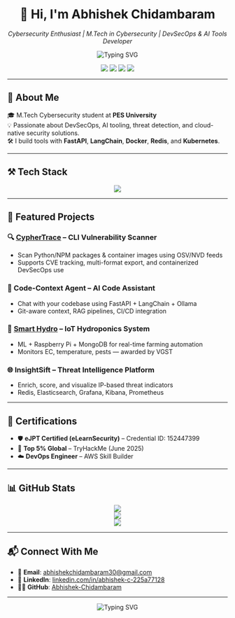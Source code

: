 <h1 align="center">👋 Hi, I'm Abhishek Chidambaram</h1>

<p align="center">
  <i>Cybersecurity Enthusiast | M.Tech in Cybersecurity | DevSecOps & AI Tools Developer</i>
</p>

<p align="center">
  <img src="https://readme-typing-svg.demolab.com?font=Fira+Code&pause=1000&color=00F7FF&center=true&vCenter=true&width=435&lines=Building+Secure+AI+DevOps+Pipelines;Open-Source+Contributor;Always+learning+%F0%9F%93%9A;FastAPI+%7C+LangChain+%7C+Docker+%7C+K8s" alt="Typing SVG" />
</p>

<p align="center">
  <a href="mailto:abhishekchidambaram30@gmail.com"><img src="https://img.shields.io/badge/Gmail-abhishekchidambaram30-red?logo=gmail" /></a>
  <a href="https://linkedin.com/in/abhishek-c-225a77128"><img src="https://img.shields.io/badge/LinkedIn-abhishek-blue?logo=linkedin" /></a>
  <a href="https://github.com/Abhishek-Chidambaram"><img src="https://img.shields.io/badge/GitHub-Abhishek--Chidambaram-black?logo=github" /></a>
  <a href="https://hub.docker.com/r/abhishek56/cyphertrace"><img src="https://img.shields.io/badge/DockerHub-CypherTrace-blue?logo=docker" /></a>
</p>

---

## 🧠 About Me

🎓 M.Tech Cybersecurity student at **PES University**  
💡 Passionate about DevSecOps, AI tooling, threat detection, and cloud-native security solutions.  
🛠️ I build tools with **FastAPI**, **LangChain**, **Docker**, **Redis**, and **Kubernetes**.

---

## ⚒️ Tech Stack

<p align="center">
  <img src="https://skillicons.dev/icons?i=python,fastapi,docker,kubernetes,redis,grafana,prometheus,git,linux,sqlite,mongodb,html,css,bash" />
</p>

---

## 🚀 Featured Projects

### 🔍 [CypherTrace](https://hub.docker.com/r/abhishek56/cyphertrace) – CLI Vulnerability Scanner
- Scan Python/NPM packages & container images using OSV/NVD feeds  
- Supports CVE tracking, multi-format export, and containerized DevSecOps use

### 🧠 Code-Context Agent – AI Code Assistant
- Chat with your codebase using FastAPI + LangChain + Ollama
- Git-aware context, RAG pipelines, CI/CD integration

### 🌱 [Smart Hydro](https://smarthydroponics.vercel.app/) – IoT Hydroponics System
- ML + Raspberry Pi + MongoDB for real-time farming automation
- Monitors EC, temperature, pests — awarded by VGST

### 🌐 InsightSift – Threat Intelligence Platform
- Enrich, score, and visualize IP-based threat indicators
- Redis, Elasticsearch, Grafana, Kibana, Prometheus

---

## 📜 Certifications

- 🛡️ **eJPT Certified (eLearnSecurity)** – Credential ID: 152447399  
- 🧠 **Top 5% Global** – TryHackMe (June 2025)  
- ☁️ **DevOps Engineer** – AWS Skill Builder  

---

## 📊 GitHub Stats

<p align="center">
  <img src="https://github-readme-stats.vercel.app/api?username=Abhishek-Chidambaram&show_icons=true&theme=tokyonight" />
  <br>
  <img src="https://github-readme-streak-stats.herokuapp.com?user=Abhishek-Chidambaram&theme=tokyonight" />
  <br>
  <img src="https://github-readme-stats.vercel.app/api/top-langs/?username=Abhishek-Chidambaram&layout=compact&theme=tokyonight" />
</p>

---

## 📬 Connect With Me

- 📧 **Email**: abhishekchidambaram30@gmail.com  
- 💼 **LinkedIn**: [linkedin.com/in/abhishek-c-225a77128](https://linkedin.com/in/abhishek-c-225a77128)  
- 🧑‍💻 **GitHub**: [Abhishek-Chidambaram](https://github.com/Abhishek-Chidambaram)

---
<p align="center">
  <img src="https://readme-typing-svg.demolab.com?font=Fira+Code&pause=1000&color=00F7FF&center=true&vCenter=true&width=435&lines=Zero-day+mind.+Full-stack+grind.;Built+in+the+terminal.+Deployed+with+precision.;If+it’s+not+secure,+it+doesn’t+ship." alt="Typing SVG" />
</p>



